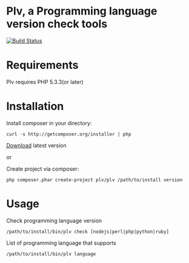 Plv, a Programming language version check tools
===============================================
[![Build Status](https://travis-ci.org/isam/plv.png?branch=master)](https://travis-ci.org/isam/plv)

Requirements
============

Plv requires PHP 5.3.3(or later)

Installation
============

Install composer in your directory:

```
curl -s http://getcomposer.org/installer | php
```

[Download][1] latest version

or

Create project via composer:

```
php composer.phar create-project plv/plv /path/to/install version
```

Usage
=====

Check programming language version

```
/path/to/install/bin/plv check [nodejs|perl|php|python|ruby]
```

List of programming language that supports

```
/path/to/install/bin/plv language
```

[1]: https://github.com/isam/plv/releases


